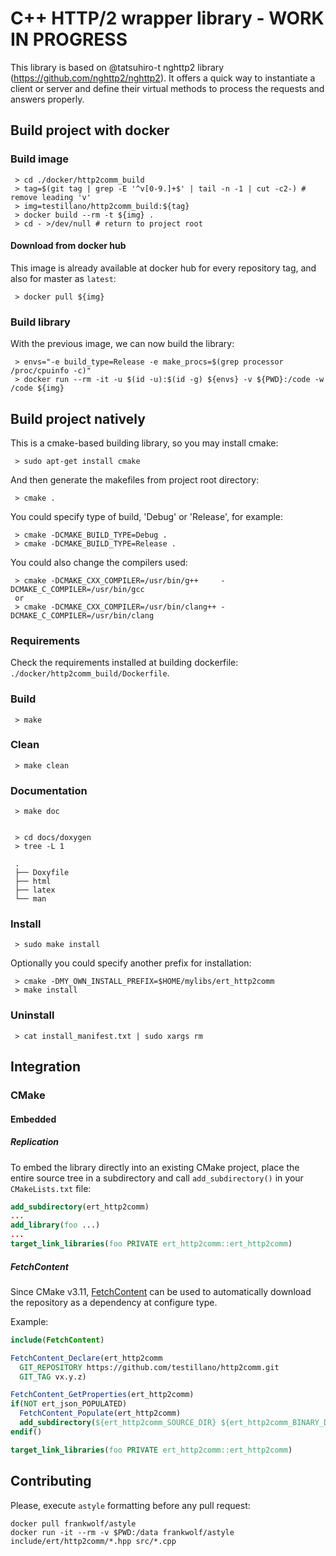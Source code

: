 # C++ HTTP/2 wrapper library - WORK IN PROGRESS

This library is based on @tatsuhiro-t nghttp2 library (https://github.com/nghttp2/nghttp2).
It offers a quick way to instantiate a client or server and define their virtual methods to
process the requests and answers properly.

## Build project with docker

### Build image

     > cd ./docker/http2comm_build
     > tag=$(git tag | grep -E '^v[0-9.]+$' | tail -n -1 | cut -c2-) # remove leading 'v'
     > img=testillano/http2comm_build:${tag}
     > docker build --rm -t ${img} .
     > cd - >/dev/null # return to project root

#### Download from docker hub

This image is already available at docker hub for every repository tag, and also for master as `latest`:

     > docker pull ${img}

### Build library

With the previous image, we can now build the library:

     > envs="-e build_type=Release -e make_procs=$(grep processor /proc/cpuinfo -c)"
     > docker run --rm -it -u $(id -u):$(id -g) ${envs} -v ${PWD}:/code -w /code ${img}

## Build project natively

This is a cmake-based building library, so you may install cmake:

     > sudo apt-get install cmake

And then generate the makefiles from project root directory:

     > cmake .

You could specify type of build, 'Debug' or 'Release', for example:

     > cmake -DCMAKE_BUILD_TYPE=Debug .
     > cmake -DCMAKE_BUILD_TYPE=Release .

You could also change the compilers used:

     > cmake -DCMAKE_CXX_COMPILER=/usr/bin/g++     -DCMAKE_C_COMPILER=/usr/bin/gcc
     or
     > cmake -DCMAKE_CXX_COMPILER=/usr/bin/clang++ -DCMAKE_C_COMPILER=/usr/bin/clang

### Requirements

Check the requirements installed at building dockerfile: `./docker/http2comm_build/Dockerfile`.

### Build

     > make

### Clean

     > make clean

### Documentation

     > make doc


     > cd docs/doxygen
     > tree -L 1

     .
     ├── Doxyfile
     ├── html
     ├── latex
     └── man

### Install

     > sudo make install

Optionally you could specify another prefix for installation:

     > cmake -DMY_OWN_INSTALL_PREFIX=$HOME/mylibs/ert_http2comm
     > make install

### Uninstall

     > cat install_manifest.txt | sudo xargs rm

## Integration

### CMake

#### Embedded

##### Replication

To embed the library directly into an existing CMake project, place the entire source tree in a subdirectory and call `add_subdirectory()` in your `CMakeLists.txt` file:

```cmake
add_subdirectory(ert_http2comm)
...
add_library(foo ...)
...
target_link_libraries(foo PRIVATE ert_http2comm::ert_http2comm)
```

##### FetchContent

Since CMake v3.11,
[FetchContent](https://cmake.org/cmake/help/v3.11/module/FetchContent.html) can be used to automatically download the repository as a dependency at configure type.

Example:

```cmake
include(FetchContent)

FetchContent_Declare(ert_http2comm
  GIT_REPOSITORY https://github.com/testillano/http2comm.git
  GIT_TAG vx.y.z)

FetchContent_GetProperties(ert_http2comm)
if(NOT ert_json_POPULATED)
  FetchContent_Populate(ert_http2comm)
  add_subdirectory(${ert_http2comm_SOURCE_DIR} ${ert_http2comm_BINARY_DIR} EXCLUDE_FROM_ALL)
endif()

target_link_libraries(foo PRIVATE ert_http2comm::ert_http2comm)
```

## Contributing

Please, execute `astyle` formatting before any pull request:

    docker pull frankwolf/astyle
    docker run -it --rm -v $PWD:/data frankwolf/astyle include/ert/http2comm/*.hpp src/*.cpp
